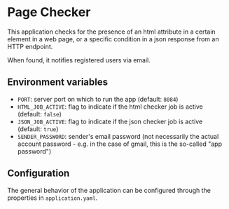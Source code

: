 # Page Checker

This application checks for the presence of an html attribute in a certain element in a web page, or a specific
condition in a json response from an HTTP endpoint.

When found, it notifies registered users via email.

## Environment variables

- `PORT`: server port on which to run the app (default: `8084`)
- `HTML_JOB_ACTIVE`: flag to indicate if the html checker job is active (default: `false`)
- `JSON_JOB_ACTIVE`: flag to indicate if the json checker job is active (default: `true`)
- `SENDER_PASSWORD`: sender's email password (not necessarily the actual account password - e.g. in the case of gmail,
  this is the so-called "app password")

## Configuration

The general behavior of the application can be configured through the properties in `application.yaml`.

